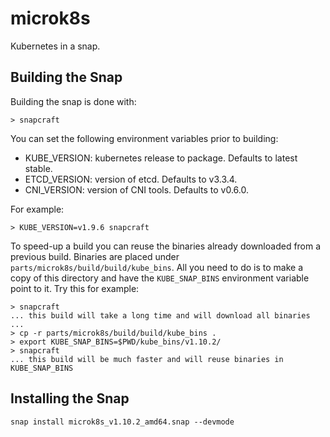 # microk8s

Kubernetes in a snap.

## Building the Snap
Building the snap is done with:
```
> snapcraft
```

You can set the following environment variables prior to building:
 - KUBE_VERSION: kubernetes release to package. Defaults to latest stable.
 - ETCD_VERSION: version of etcd. Defaults to v3.3.4.
 - CNI_VERSION: version of CNI tools. Defaults to v0.6.0.

For example:
```
> KUBE_VERSION=v1.9.6 snapcraft
```

To speed-up a build you can reuse the binaries already downloaded from a previous build. Binaries are placed under `parts/microk8s/build/build/kube_bins`. All you need to do is to make a copy of this directory and have the `KUBE_SNAP_BINS` environment variable point to it. Try this for example:
```
> snapcraft
... this build will take a long time and will download all binaries ...
> cp -r parts/microk8s/build/build/kube_bins .
> export KUBE_SNAP_BINS=$PWD/kube_bins/v1.10.2/
> snapcraft
... this build will be much faster and will reuse binaries in KUBE_SNAP_BINS

```

## Installing the Snap
```
snap install microk8s_v1.10.2_amd64.snap --devmode
```
